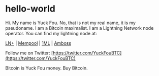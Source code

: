 # hello-world

Hi.  My name is Yuck Fou.  No, that is not my real name, it is my pseudoname.
I am a Bitcoin maximalist.
I am a Lightning Network node operator.
You can find my lightning node at:

[LN+](https://lightningnetwork.plus/nodes/0212fff1e1565713ba134324dcbc4eec59659c167569db6c2ef9797ee1a6e54c63) | [Mempool](https://mempool.space/lightning/node/0212fff1e1565713ba134324dcbc4eec59659c167569db6c2ef9797ee1a6e54c63) | [1ML](https://1ml.com/node/0212fff1e1565713ba134324dcbc4eec59659c167569db6c2ef9797ee1a6e54c63) | [Amboss](https://amboss.space/node/0212fff1e1565713ba134324dcbc4eec59659c167569db6c2ef9797ee1a6e54c63)

Follow me on Twitter: [https://twitter.com/YuckFouBTC](https://twitter.com/YuckFouBTC)

Bitcoin is Yuck Fou money.  Buy Bitcoin.
